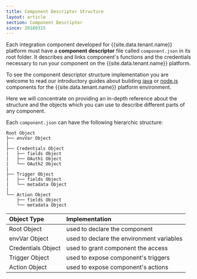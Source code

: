 ```yaml
---
title: Component Descriptor Structure
layout: article
section: Component Descriptor
since: 20180315
---
```


Each integration component developed for {{site.data.tenant.name}} platform must
have a **component descriptor** file called `component.json` in its root folder.
It describes and links component's functions and the credentials necessary to run
your component on the {{site.data.tenant.name}} platform.

To see the component descriptor structure implementation you are welcome to read
our introductory guides about building [java](/developer-guide/building-java-component) or [node.js](/developer-guide/building-nodejs-component) components for the
{{site.data.tenant.name}} platform environment.

Here we will concentrate on providing an in-depth reference about the structure
and the objects which you can use to describe different parts of any component.

Each `component.json` can have the following hierarchic structure:

```
Root Object
├── envVar Object
|
├── Credentials Object
|   ├── fields Object
|   ├── OAuth1 Object
|   └── OAuth2 Object
|
├── Trigger Object
|   ├── fields Object
|   └── metadata Object
|
└── Action Object
    ├── fields Object
    └── metadata Object
```

| Object Type | Implementation |
| :--- | :--- |
| Root Object | used to declare the component |
| envVar Object | used to declare the environment variables |
| Credentials Object | used to grant component the access |
| Trigger Object | used to expose component's triggers |
| Action Object | used to expose component's actions |
